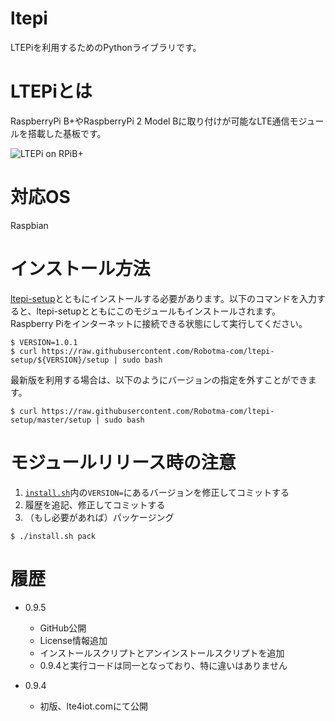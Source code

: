 # ltepi
LTEPiを利用するためのPythonライブラリです。

# LTEPiとは
RaspberryPi B+やRaspberryPi 2 Model Bに取り付けが可能なLTE通信モジュールを搭載した基板です。

![LTEPi on RPiB+](http://lte4iot.com/wp-content/uploads/2015/05/LTEPi01.png)

# 対応OS
Raspbian

# インストール方法
[ltepi-setup](https://github.com/Robotma-com/ltepi-setup)とともにインストールする必要があります。以下のコマンドを入力すると、ltepi-setupとともにこのモジュールもインストールされます。
Raspberry Piをインターネットに接続できる状態にして実行してください。

```
$ VERSION=1.0.1
$ curl https://raw.githubusercontent.com/Robotma-com/ltepi-setup/${VERSION}/setup | sudo bash
```

最新版を利用する場合は、以下のようにバージョンの指定を外すことができます。
```
$ curl https://raw.githubusercontent.com/Robotma-com/ltepi-setup/master/setup | sudo bash
```

# モジュールリリース時の注意
1. [`install.sh`](install.sh)内の`VERSION=`にあるバージョンを修正してコミットする
1. 履歴を追記、修正してコミットする
1. （もし必要があれば）パッケージング
```
$ ./install.sh pack
```


# 履歴
* 0.9.5
  - GitHub公開
  - License情報追加
  - インストールスクリプトとアンインストールスクリプトを追加
  - 0.9.4と実行コードは同一となっており、特に違いはありません

* 0.9.4
  - 初版、lte4iot.comにて公開
